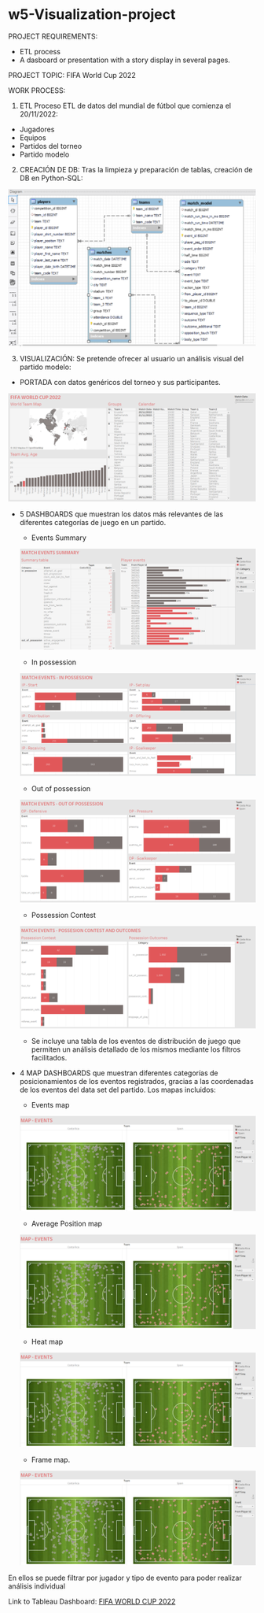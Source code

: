 # w5-Visualization-project

PROJECT REQUIREMENTS: 
- ETL process
- A dasboard or presentation with a story display in several pages.


PROJECT TOPIC: 
FIFA World Cup 2022


WORK PROCESS:

1) ETL
Proceso ETL de datos del mundial de fútbol que comienza el 20/11/2022:
- Jugadores
- Equipos
- Partidos del torneo
- Partido modelo

2) CREACIÓN DE DB:
Tras la limpieza y preparación de tablas, creación de DB en Python-SQL:

![Image text](https://github.com/Davidteje/w5-Visualization-project/blob/main/img/DB_EER_diagram.PNG)


3) VISUALIZACIÓN:
Se pretende ofrecer al usuario un análisis visual del partido modelo:

- PORTADA con datos genéricos del torneo y sus participantes.

![Image text](https://github.com/Davidteje/w5-Visualization-project/blob/main/img/Portada.PNG)

- 5 DASHBOARDS que muestran los datos más relevantes de las diferentes categorías de juego en un partido.
    - Events Summary
    
    ![Image text](https://github.com/Davidteje/w5-Visualization-project/blob/main/img/Events_summary.PNG)

    - In possession
    
    ![Image text](https://github.com/Davidteje/w5-Visualization-project/blob/main/img/Events_IP.PNG)
    
    - Out of possession
    
    ![Image text](https://github.com/Davidteje/w5-Visualization-project/blob/main/img/Events_OP.PNG)
    
    - Possession Contest
    
    ![Image text](https://github.com/Davidteje/w5-Visualization-project/blob/main/img/Events_PC.PNG)
    
    
    - Se incluye una tabla de los eventos de distribución de juego que permiten un análisis detallado de los mismos mediante los filtros facilitados.
    
- 4 MAP DASHBOARDS que muestran diferentes categorías de posicionamientos de los eventos registrados, gracias a las coordenadas de los eventos del data set del partido. Los mapas incluidos:

    - Events map
    
    ![Image text](https://github.com/Davidteje/w5-Visualization-project/blob/main/img/Map_events.PNG)
    
    - Average Position map
    
    ![Image text](https://github.com/Davidteje/w5-Visualization-project/blob/main/img/Map_events.PNG)
    
    - Heat map
    
    ![Image text](https://github.com/Davidteje/w5-Visualization-project/blob/main/img/Map_events.PNG)
    
    - Frame map.
    
    ![Image text](https://github.com/Davidteje/w5-Visualization-project/blob/main/img/Map_events.PNG)
    
En ellos se puede filtrar por jugador y tipo de evento para poder realizar análisis individual

    
Link to Tableau Dashboard: [FIFA WORLD CUP 2022](https://public.tableau.com/app/profile/david.tejedor/viz/w5-Viz-Project-World_cup_2022/Historia1?publish=yes)


